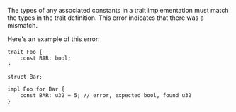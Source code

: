 The types of any associated constants in a trait implementation must match the
types in the trait definition. This error indicates that there was a mismatch.

Here's an example of this error:

```compile_fail,E0326
trait Foo {
    const BAR: bool;
}

struct Bar;

impl Foo for Bar {
    const BAR: u32 = 5; // error, expected bool, found u32
}
```
